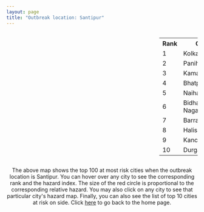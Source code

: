 ```yaml
---
layout: page
title: "Outbreak location: Santipur"
---
```

<div style="width: 100%; overflow: auto;">
<div style="width: 75%; float: left;">
<div id="mapid">
<script src="https://buda-magenta.github.io/hazard_map/load_map.js"></script>

<script>
var marker_outbreak = L.marker([23.259346, 88.437212],{"autoPan": true}).addTo(map); marker_outbreak.bindTooltip("Santipur").openTooltip();

var circle_1 = L.circle([22.541418, 88.357691], {"pane": "markerPane", "color": "red", "fill": true, "fillOpacity": 0.2, "fillRule": "evenodd", "lineCap": "round", "lineJoin": "round", "opacity": 1.0, "radius": 210097, "stroke": true, "weight": 3}).addTo(map);
circle_1.bindTooltip("Kolkata<br>rank: 1<br>hazard index: 0.210097")
circle_1.bindPopup('<a href="https://buda-magenta.github.io/hazard_map/Kolkata">Kolkata</a>')

var circle_2 = L.circle([22.695034, 88.377060], {"pane": "markerPane", "color": "red", "fill": true, "fillOpacity": 0.2, "fillRule": "evenodd", "lineCap": "round", "lineJoin": "round", "opacity": 1.0, "radius": 17959, "stroke": true, "weight": 3}).addTo(map);
circle_2.bindTooltip("Panihati<br>rank: 2<br>hazard index: 0.017959")
circle_2.bindPopup('<a href="https://buda-magenta.github.io/hazard_map/Panihati">Panihati</a>')

var circle_3 = L.circle([22.670728, 88.376342], {"pane": "markerPane", "color": "red", "fill": true, "fillOpacity": 0.2, "fillRule": "evenodd", "lineCap": "round", "lineJoin": "round", "opacity": 1.0, "radius": 15760, "stroke": true, "weight": 3}).addTo(map);
circle_3.bindTooltip("Kamarhati<br>rank: 3<br>hazard index: 0.015761")
circle_3.bindPopup('<a href="https://buda-magenta.github.io/hazard_map/Kamarhati">Kamarhati</a>')

var circle_4 = L.circle([21.735348, 81.944459], {"pane": "markerPane", "color": "red", "fill": true, "fillOpacity": 0.2, "fillRule": "evenodd", "lineCap": "round", "lineJoin": "round", "opacity": 1.0, "radius": 14342, "stroke": true, "weight": 3}).addTo(map);
circle_4.bindTooltip("Bhatpara<br>rank: 4<br>hazard index: 0.014342")
circle_4.bindPopup('<a href="https://buda-magenta.github.io/hazard_map/Bhatpara">Bhatpara</a>')

var circle_5 = L.circle([22.890183, 88.426939], {"pane": "markerPane", "color": "red", "fill": true, "fillOpacity": 0.2, "fillRule": "evenodd", "lineCap": "round", "lineJoin": "round", "opacity": 1.0, "radius": 10384, "stroke": true, "weight": 3}).addTo(map);
circle_5.bindTooltip("Naihati<br>rank: 5<br>hazard index: 0.010384")
circle_5.bindPopup('<a href="https://buda-magenta.github.io/hazard_map/Naihati">Naihati</a>')

var circle_6 = L.circle([22.591260, 88.390964], {"pane": "markerPane", "color": "red", "fill": true, "fillOpacity": 0.2, "fillRule": "evenodd", "lineCap": "round", "lineJoin": "round", "opacity": 1.0, "radius": 10223, "stroke": true, "weight": 3}).addTo(map);
circle_6.bindTooltip("Bidhan Nagar<br>rank: 6<br>hazard index: 0.010223")
circle_6.bindPopup('<a href="https://buda-magenta.github.io/hazard_map/Bidhan_Nagar">Bidhan Nagar</a>')

var circle_7 = L.circle([22.870214, 88.419608], {"pane": "markerPane", "color": "red", "fill": true, "fillOpacity": 0.2, "fillRule": "evenodd", "lineCap": "round", "lineJoin": "round", "opacity": 1.0, "radius": 6335, "stroke": true, "weight": 3}).addTo(map);
circle_7.bindTooltip("Barrackpur<br>rank: 7<br>hazard index: 0.006335")
circle_7.bindPopup('<a href="https://buda-magenta.github.io/hazard_map/Barrackpur">Barrackpur</a>')

var circle_8 = L.circle([22.920982, 88.437022], {"pane": "markerPane", "color": "red", "fill": true, "fillOpacity": 0.2, "fillRule": "evenodd", "lineCap": "round", "lineJoin": "round", "opacity": 1.0, "radius": 5963, "stroke": true, "weight": 3}).addTo(map);
circle_8.bindTooltip("Halisahar<br>rank: 8<br>hazard index: 0.005963")
circle_8.bindPopup('<a href="https://buda-magenta.github.io/hazard_map/Halisahar">Halisahar</a>')

var circle_9 = L.circle([22.949011, 88.435910], {"pane": "markerPane", "color": "red", "fill": true, "fillOpacity": 0.2, "fillRule": "evenodd", "lineCap": "round", "lineJoin": "round", "opacity": 1.0, "radius": 5740, "stroke": true, "weight": 3}).addTo(map);
circle_9.bindTooltip("Kanchrapara<br>rank: 9<br>hazard index: 0.005741")
circle_9.bindPopup('<a href="https://buda-magenta.github.io/hazard_map/Kanchrapara">Kanchrapara</a>')

var circle_10 = L.circle([23.535048, 87.338043], {"pane": "markerPane", "color": "red", "fill": true, "fillOpacity": 0.2, "fillRule": "evenodd", "lineCap": "round", "lineJoin": "round", "opacity": 1.0, "radius": 5723, "stroke": true, "weight": 3}).addTo(map);
circle_10.bindTooltip("Durgapur<br>rank: 10<br>hazard index: 0.005724")
circle_10.bindPopup('<a href="https://buda-magenta.github.io/hazard_map/Durgapur">Durgapur</a>')

var circle_11 = L.circle([23.687130, 86.974659], {"pane": "markerPane", "color": "red", "fill": true, "fillOpacity": 0.2, "fillRule": "evenodd", "lineCap": "round", "lineJoin": "round", "opacity": 1.0, "radius": 5699, "stroke": true, "weight": 3}).addTo(map);
circle_11.bindTooltip("Asansol<br>rank: 11<br>hazard index: 0.005699")
circle_11.bindPopup('<a href="https://buda-magenta.github.io/hazard_map/Asansol">Asansol</a>')

var circle_12 = L.circle([22.741920, 88.379201], {"pane": "markerPane", "color": "red", "fill": true, "fillOpacity": 0.2, "fillRule": "evenodd", "lineCap": "round", "lineJoin": "round", "opacity": 1.0, "radius": 5553, "stroke": true, "weight": 3}).addTo(map);
circle_12.bindTooltip("Titagarh<br>rank: 12<br>hazard index: 0.005554")
circle_12.bindPopup('<a href="https://buda-magenta.github.io/hazard_map/Titagarh">Titagarh</a>')

var circle_13 = L.circle([22.715699, 88.381582], {"pane": "markerPane", "color": "red", "fill": true, "fillOpacity": 0.2, "fillRule": "evenodd", "lineCap": "round", "lineJoin": "round", "opacity": 1.0, "radius": 5210, "stroke": true, "weight": 3}).addTo(map);
circle_13.bindTooltip("Khardaha<br>rank: 13<br>hazard index: 0.005211")
circle_13.bindPopup('<a href="https://buda-magenta.github.io/hazard_map/Khardaha">Khardaha</a>')

var circle_14 = L.circle([22.508621, 88.253218], {"pane": "markerPane", "color": "red", "fill": true, "fillOpacity": 0.2, "fillRule": "evenodd", "lineCap": "round", "lineJoin": "round", "opacity": 1.0, "radius": 4537, "stroke": true, "weight": 3}).addTo(map);
circle_14.bindTooltip("Maheshtala<br>rank: 14<br>hazard index: 0.004537")
circle_14.bindPopup('<a href="https://buda-magenta.github.io/hazard_map/Maheshtala">Maheshtala</a>')

var circle_15 = L.circle([23.250000, 87.750000], {"pane": "markerPane", "color": "red", "fill": true, "fillOpacity": 0.2, "fillRule": "evenodd", "lineCap": "round", "lineJoin": "round", "opacity": 1.0, "radius": 4236, "stroke": true, "weight": 3}).addTo(map);
circle_15.bindTooltip("Barddhaman<br>rank: 15<br>hazard index: 0.004237")
circle_15.bindPopup('<a href="https://buda-magenta.github.io/hazard_map/Barddhaman">Barddhaman</a>')

var circle_16 = L.circle([23.730215, 86.839671], {"pane": "markerPane", "color": "red", "fill": true, "fillOpacity": 0.2, "fillRule": "evenodd", "lineCap": "round", "lineJoin": "round", "opacity": 1.0, "radius": 3169, "stroke": true, "weight": 3}).addTo(map);
circle_16.bindTooltip("Kulti<br>rank: 16<br>hazard index: 0.003170")
circle_16.bindPopup('<a href="https://buda-magenta.github.io/hazard_map/Kulti">Kulti</a>')

var circle_17 = L.circle([22.472223, 88.093845], {"pane": "markerPane", "color": "red", "fill": true, "fillOpacity": 0.2, "fillRule": "evenodd", "lineCap": "round", "lineJoin": "round", "opacity": 1.0, "radius": 3075, "stroke": true, "weight": 3}).addTo(map);
circle_17.bindTooltip("Uluberia<br>rank: 17<br>hazard index: 0.003076")
circle_17.bindPopup('<a href="https://buda-magenta.github.io/hazard_map/Uluberia">Uluberia</a>')

var circle_18 = L.circle([26.716413, 88.430992], {"pane": "markerPane", "color": "red", "fill": true, "fillOpacity": 0.2, "fillRule": "evenodd", "lineCap": "round", "lineJoin": "round", "opacity": 1.0, "radius": 3046, "stroke": true, "weight": 3}).addTo(map);
circle_18.bindTooltip("Siliguri<br>rank: 18<br>hazard index: 0.003047")
circle_18.bindPopup('<a href="https://buda-magenta.github.io/hazard_map/Siliguri">Siliguri</a>')

var circle_19 = L.circle([28.651718, 77.221939], {"pane": "markerPane", "color": "red", "fill": true, "fillOpacity": 0.2, "fillRule": "evenodd", "lineCap": "round", "lineJoin": "round", "opacity": 1.0, "radius": 3031, "stroke": true, "weight": 3}).addTo(map);
circle_19.bindTooltip("Delhi<br>rank: 19<br>hazard index: 0.003032")
circle_19.bindPopup('<a href="https://buda-magenta.github.io/hazard_map/Delhi">Delhi</a>')

var circle_20 = L.circle([22.646958, 88.343612], {"pane": "markerPane", "color": "red", "fill": true, "fillOpacity": 0.2, "fillRule": "evenodd", "lineCap": "round", "lineJoin": "round", "opacity": 1.0, "radius": 2947, "stroke": true, "weight": 3}).addTo(map);
circle_20.bindTooltip("Bally<br>rank: 20<br>hazard index: 0.002948")
circle_20.bindPopup('<a href="https://buda-magenta.github.io/hazard_map/Bally">Bally</a>')

var circle_21 = L.circle([22.717624, 88.488953], {"pane": "markerPane", "color": "red", "fill": true, "fillOpacity": 0.2, "fillRule": "evenodd", "lineCap": "round", "lineJoin": "round", "opacity": 1.0, "radius": 2861, "stroke": true, "weight": 3}).addTo(map);
circle_21.bindTooltip("Barasat<br>rank: 21<br>hazard index: 0.002862")
circle_21.bindPopup('<a href="https://buda-magenta.github.io/hazard_map/Barasat">Barasat</a>')

var circle_22 = L.circle([22.707369, 88.374437], {"pane": "markerPane", "color": "red", "fill": true, "fillOpacity": 0.2, "fillRule": "evenodd", "lineCap": "round", "lineJoin": "round", "opacity": 1.0, "radius": 2508, "stroke": true, "weight": 3}).addTo(map);
circle_22.bindTooltip("Baranagar<br>rank: 22<br>hazard index: 0.002508")
circle_22.bindPopup('<a href="https://buda-magenta.github.io/hazard_map/Baranagar">Baranagar</a>')

var circle_23 = L.circle([19.075990, 72.877393], {"pane": "markerPane", "color": "red", "fill": true, "fillOpacity": 0.2, "fillRule": "evenodd", "lineCap": "round", "lineJoin": "round", "opacity": 1.0, "radius": 2298, "stroke": true, "weight": 3}).addTo(map);
circle_23.bindTooltip("Mumbai<br>rank: 23<br>hazard index: 0.002298")
circle_23.bindPopup('<a href="https://buda-magenta.github.io/hazard_map/Mumbai">Mumbai</a>')

var circle_24 = L.circle([24.965712, 88.127778], {"pane": "markerPane", "color": "red", "fill": true, "fillOpacity": 0.2, "fillRule": "evenodd", "lineCap": "round", "lineJoin": "round", "opacity": 1.0, "radius": 2181, "stroke": true, "weight": 3}).addTo(map);
circle_24.bindTooltip("English Bazar<br>rank: 24<br>hazard index: 0.002182")
circle_24.bindPopup('<a href="https://buda-magenta.github.io/hazard_map/English_Bazar">English Bazar</a>')

var circle_25 = L.circle([22.028124, 88.063265], {"pane": "markerPane", "color": "red", "fill": true, "fillOpacity": 0.2, "fillRule": "evenodd", "lineCap": "round", "lineJoin": "round", "opacity": 1.0, "radius": 2026, "stroke": true, "weight": 3}).addTo(map);
circle_25.bindTooltip("Haldia<br>rank: 25<br>hazard index: 0.002027")
circle_25.bindPopup('<a href="https://buda-magenta.github.io/hazard_map/Haldia">Haldia</a>')

var circle_26 = L.circle([22.694792, 88.453018], {"pane": "markerPane", "color": "red", "fill": true, "fillOpacity": 0.2, "fillRule": "evenodd", "lineCap": "round", "lineJoin": "round", "opacity": 1.0, "radius": 2008, "stroke": true, "weight": 3}).addTo(map);
circle_26.bindTooltip("Madhyamgram<br>rank: 26<br>hazard index: 0.002009")
circle_26.bindPopup('<a href="https://buda-magenta.github.io/hazard_map/Madhyamgram">Madhyamgram</a>')

var circle_27 = L.circle([24.379576, 88.585573], {"pane": "markerPane", "color": "red", "fill": true, "fillOpacity": 0.2, "fillRule": "evenodd", "lineCap": "round", "lineJoin": "round", "opacity": 1.0, "radius": 1972, "stroke": true, "weight": 3}).addTo(map);
circle_27.bindTooltip("Baharampur<br>rank: 27<br>hazard index: 0.001972")
circle_27.bindPopup('<a href="https://buda-magenta.github.io/hazard_map/Baharampur">Baharampur</a>')

var circle_28 = L.circle([22.754995, 88.341667], {"pane": "markerPane", "color": "red", "fill": true, "fillOpacity": 0.2, "fillRule": "evenodd", "lineCap": "round", "lineJoin": "round", "opacity": 1.0, "radius": 1850, "stroke": true, "weight": 3}).addTo(map);
circle_28.bindTooltip("Serampore<br>rank: 28<br>hazard index: 0.001851")
circle_28.bindPopup('<a href="https://buda-magenta.github.io/hazard_map/Serampore">Serampore</a>')

var circle_29 = L.circle([22.901200, 88.389900], {"pane": "markerPane", "color": "red", "fill": true, "fillOpacity": 0.2, "fillRule": "evenodd", "lineCap": "round", "lineJoin": "round", "opacity": 1.0, "radius": 1789, "stroke": true, "weight": 3}).addTo(map);
circle_29.bindTooltip("Hugli-Chinsurah<br>rank: 29<br>hazard index: 0.001789")
circle_29.bindPopup('<a href="https://buda-magenta.github.io/hazard_map/Hugli-Chinsurah">Hugli-Chinsurah</a>')

var circle_30 = L.circle([22.667046, 88.341146], {"pane": "markerPane", "color": "red", "fill": true, "fillOpacity": 0.2, "fillRule": "evenodd", "lineCap": "round", "lineJoin": "round", "opacity": 1.0, "radius": 1639, "stroke": true, "weight": 3}).addTo(map);
circle_30.bindTooltip("Uttarpara<br>rank: 30<br>hazard index: 0.001639")
circle_30.bindPopup('<a href="https://buda-magenta.github.io/hazard_map/Uttarpara">Uttarpara</a>')

var circle_31 = L.circle([22.840800, 88.653500], {"pane": "markerPane", "color": "red", "fill": true, "fillOpacity": 0.2, "fillRule": "evenodd", "lineCap": "round", "lineJoin": "round", "opacity": 1.0, "radius": 1592, "stroke": true, "weight": 3}).addTo(map);
circle_31.bindTooltip("Habra<br>rank: 31<br>hazard index: 0.001592")
circle_31.bindPopup('<a href="https://buda-magenta.github.io/hazard_map/Habra">Habra</a>')

var circle_32 = L.circle([23.405848, 88.495894], {"pane": "markerPane", "color": "red", "fill": true, "fillOpacity": 0.2, "fillRule": "evenodd", "lineCap": "round", "lineJoin": "round", "opacity": 1.0, "radius": 1536, "stroke": true, "weight": 3}).addTo(map);
circle_32.bindTooltip("Krishnanagar<br>rank: 32<br>hazard index: 0.001537")
circle_32.bindPopup('<a href="https://buda-magenta.github.io/hazard_map/Krishnanagar">Krishnanagar</a>')

var circle_33 = L.circle([25.133173, 86.525040], {"pane": "markerPane", "color": "red", "fill": true, "fillOpacity": 0.2, "fillRule": "evenodd", "lineCap": "round", "lineJoin": "round", "opacity": 1.0, "radius": 1497, "stroke": true, "weight": 3}).addTo(map);
circle_33.bindTooltip("Kharagpur<br>rank: 33<br>hazard index: 0.001498")
circle_33.bindPopup('<a href="https://buda-magenta.github.io/hazard_map/Kharagpur">Kharagpur</a>')

var circle_34 = L.circle([12.979120, 77.591300], {"pane": "markerPane", "color": "red", "fill": true, "fillOpacity": 0.2, "fillRule": "evenodd", "lineCap": "round", "lineJoin": "round", "opacity": 1.0, "radius": 1490, "stroke": true, "weight": 3}).addTo(map);
circle_34.bindTooltip("Bangalore<br>rank: 34<br>hazard index: 0.001490")
circle_34.bindPopup('<a href="https://buda-magenta.github.io/hazard_map/Bangalore">Bangalore</a>')

var circle_35 = L.circle([26.180598, 91.753943], {"pane": "markerPane", "color": "red", "fill": true, "fillOpacity": 0.2, "fillRule": "evenodd", "lineCap": "round", "lineJoin": "round", "opacity": 1.0, "radius": 1475, "stroke": true, "weight": 3}).addTo(map);
circle_35.bindTooltip("Guwahati<br>rank: 35<br>hazard index: 0.001475")
circle_35.bindPopup('<a href="https://buda-magenta.github.io/hazard_map/Guwahati">Guwahati</a>')

var circle_36 = L.circle([22.661196, 88.866022], {"pane": "markerPane", "color": "red", "fill": true, "fillOpacity": 0.2, "fillRule": "evenodd", "lineCap": "round", "lineJoin": "round", "opacity": 1.0, "radius": 1420, "stroke": true, "weight": 3}).addTo(map);
circle_36.bindTooltip("Basirhat<br>rank: 36<br>hazard index: 0.001421")
circle_36.bindPopup('<a href="https://buda-magenta.github.io/hazard_map/Basirhat">Basirhat</a>')

var circle_37 = L.circle([23.332200, 86.361600], {"pane": "markerPane", "color": "red", "fill": true, "fillOpacity": 0.2, "fillRule": "evenodd", "lineCap": "round", "lineJoin": "round", "opacity": 1.0, "radius": 1391, "stroke": true, "weight": 3}).addTo(map);
circle_37.bindTooltip("Purulia<br>rank: 37<br>hazard index: 0.001392")
circle_37.bindPopup('<a href="https://buda-magenta.github.io/hazard_map/Purulia">Purulia</a>')

var circle_38 = L.circle([20.266777, 85.843559], {"pane": "markerPane", "color": "red", "fill": true, "fillOpacity": 0.2, "fillRule": "evenodd", "lineCap": "round", "lineJoin": "round", "opacity": 1.0, "radius": 1349, "stroke": true, "weight": 3}).addTo(map);
circle_38.bindTooltip("Bhubaneswar<br>rank: 38<br>hazard index: 0.001349")
circle_38.bindPopup('<a href="https://buda-magenta.github.io/hazard_map/Bhubaneswar">Bhubaneswar</a>')

var circle_39 = L.circle([22.726141, 88.343487], {"pane": "markerPane", "color": "red", "fill": true, "fillOpacity": 0.2, "fillRule": "evenodd", "lineCap": "round", "lineJoin": "round", "opacity": 1.0, "radius": 1265, "stroke": true, "weight": 3}).addTo(map);
circle_39.bindTooltip("Rishra<br>rank: 39<br>hazard index: 0.001265")
circle_39.bindPopup('<a href="https://buda-magenta.github.io/hazard_map/Rishra">Rishra</a>')

var circle_40 = L.circle([23.388901, 88.372439], {"pane": "markerPane", "color": "red", "fill": true, "fillOpacity": 0.2, "fillRule": "evenodd", "lineCap": "round", "lineJoin": "round", "opacity": 1.0, "radius": 1262, "stroke": true, "weight": 3}).addTo(map);
circle_40.bindTooltip("Nabadwip<br>rank: 40<br>hazard index: 0.001263")
circle_40.bindPopup('<a href="https://buda-magenta.github.io/hazard_map/Nabadwip">Nabadwip</a>')

var circle_41 = L.circle([25.609324, 85.123525], {"pane": "markerPane", "color": "red", "fill": true, "fillOpacity": 0.2, "fillRule": "evenodd", "lineCap": "round", "lineJoin": "round", "opacity": 1.0, "radius": 1260, "stroke": true, "weight": 3}).addTo(map);
circle_41.bindTooltip("Patna<br>rank: 41<br>hazard index: 0.001260")
circle_41.bindPopup('<a href="https://buda-magenta.github.io/hazard_map/Patna">Patna</a>')

var circle_42 = L.circle([22.794910, 88.331772], {"pane": "markerPane", "color": "red", "fill": true, "fillOpacity": 0.2, "fillRule": "evenodd", "lineCap": "round", "lineJoin": "round", "opacity": 1.0, "radius": 1230, "stroke": true, "weight": 3}).addTo(map);
circle_42.bindTooltip("Baidyabati<br>rank: 42<br>hazard index: 0.001231")
circle_42.bindPopup('<a href="https://buda-magenta.github.io/hazard_map/Baidyabati">Baidyabati</a>')

var circle_43 = L.circle([23.056882, 88.781851], {"pane": "markerPane", "color": "red", "fill": true, "fillOpacity": 0.2, "fillRule": "evenodd", "lineCap": "round", "lineJoin": "round", "opacity": 1.0, "radius": 1165, "stroke": true, "weight": 3}).addTo(map);
circle_43.bindTooltip("Bongaon<br>rank: 43<br>hazard index: 0.001166")
circle_43.bindPopup('<a href="https://buda-magenta.github.io/hazard_map/Bongaon">Bongaon</a>')

var circle_44 = L.circle([13.083694, 80.270186], {"pane": "markerPane", "color": "red", "fill": true, "fillOpacity": 0.2, "fillRule": "evenodd", "lineCap": "round", "lineJoin": "round", "opacity": 1.0, "radius": 1081, "stroke": true, "weight": 3}).addTo(map);
circle_44.bindTooltip("Chennai<br>rank: 44<br>hazard index: 0.001082")
circle_44.bindPopup('<a href="https://buda-magenta.github.io/hazard_map/Chennai">Chennai</a>')

var circle_45 = L.circle([22.965365, 88.403973], {"pane": "markerPane", "color": "red", "fill": true, "fillOpacity": 0.2, "fillRule": "evenodd", "lineCap": "round", "lineJoin": "round", "opacity": 1.0, "radius": 1064, "stroke": true, "weight": 3}).addTo(map);
circle_45.bindTooltip("Bansberia<br>rank: 45<br>hazard index: 0.001064")
circle_45.bindPopup('<a href="https://buda-magenta.github.io/hazard_map/Bansberia">Bansberia</a>')

var circle_46 = L.circle([17.388786, 78.461065], {"pane": "markerPane", "color": "red", "fill": true, "fillOpacity": 0.2, "fillRule": "evenodd", "lineCap": "round", "lineJoin": "round", "opacity": 1.0, "radius": 1042, "stroke": true, "weight": 3}).addTo(map);
circle_46.bindTooltip("Hyderabad<br>rank: 46<br>hazard index: 0.001042")
circle_46.bindPopup('<a href="https://buda-magenta.github.io/hazard_map/Hyderabad">Hyderabad</a>')

var circle_47 = L.circle([22.974972, 88.434592], {"pane": "markerPane", "color": "red", "fill": true, "fillOpacity": 0.2, "fillRule": "evenodd", "lineCap": "round", "lineJoin": "round", "opacity": 1.0, "radius": 1031, "stroke": true, "weight": 3}).addTo(map);
circle_47.bindTooltip("Kalyani<br>rank: 47<br>hazard index: 0.001031")
circle_47.bindPopup('<a href="https://buda-magenta.github.io/hazard_map/Kalyani">Kalyani</a>')

var circle_48 = L.circle([23.131954, 87.207397], {"pane": "markerPane", "color": "red", "fill": true, "fillOpacity": 0.2, "fillRule": "evenodd", "lineCap": "round", "lineJoin": "round", "opacity": 1.0, "radius": 1010, "stroke": true, "weight": 3}).addTo(map);
circle_48.bindTooltip("Bankura<br>rank: 48<br>hazard index: 0.001011")
circle_48.bindPopup('<a href="https://buda-magenta.github.io/hazard_map/Bankura">Bankura</a>')

var circle_49 = L.circle([22.801519, 86.202958], {"pane": "markerPane", "color": "red", "fill": true, "fillOpacity": 0.2, "fillRule": "evenodd", "lineCap": "round", "lineJoin": "round", "opacity": 1.0, "radius": 832, "stroke": true, "weight": 3}).addTo(map);
circle_49.bindTooltip("Jamshedpur<br>rank: 49<br>hazard index: 0.000833")
circle_49.bindPopup('<a href="https://buda-magenta.github.io/hazard_map/Jamshedpur">Jamshedpur</a>')

var circle_50 = L.circle([26.838100, 80.934600], {"pane": "markerPane", "color": "red", "fill": true, "fillOpacity": 0.2, "fillRule": "evenodd", "lineCap": "round", "lineJoin": "round", "opacity": 1.0, "radius": 793, "stroke": true, "weight": 3}).addTo(map);
circle_50.bindTooltip("Lucknow<br>rank: 50<br>hazard index: 0.000793")
circle_50.bindPopup('<a href="https://buda-magenta.github.io/hazard_map/Lucknow">Lucknow</a>')

var circle_51 = L.circle([25.572433, 83.609605], {"pane": "markerPane", "color": "red", "fill": true, "fillOpacity": 0.2, "fillRule": "evenodd", "lineCap": "round", "lineJoin": "round", "opacity": 1.0, "radius": 613, "stroke": true, "weight": 3}).addTo(map);
circle_51.bindTooltip("Medinipur<br>rank: 51<br>hazard index: 0.000613")
circle_51.bindPopup('<a href="https://buda-magenta.github.io/hazard_map/Medinipur">Medinipur</a>')

var circle_52 = L.circle([23.795281, 86.430964], {"pane": "markerPane", "color": "red", "fill": true, "fillOpacity": 0.2, "fillRule": "evenodd", "lineCap": "round", "lineJoin": "round", "opacity": 1.0, "radius": 607, "stroke": true, "weight": 3}).addTo(map);
circle_52.bindTooltip("Dhanbad<br>rank: 52<br>hazard index: 0.000608")
circle_52.bindPopup('<a href="https://buda-magenta.github.io/hazard_map/Dhanbad">Dhanbad</a>')

var circle_53 = L.circle([23.831238, 91.282382], {"pane": "markerPane", "color": "red", "fill": true, "fillOpacity": 0.2, "fillRule": "evenodd", "lineCap": "round", "lineJoin": "round", "opacity": 1.0, "radius": 604, "stroke": true, "weight": 3}).addTo(map);
circle_53.bindTooltip("Agartala<br>rank: 53<br>hazard index: 0.000605")
circle_53.bindPopup('<a href="https://buda-magenta.github.io/hazard_map/Agartala">Agartala</a>')

var circle_54 = L.circle([23.370035, 85.325013], {"pane": "markerPane", "color": "red", "fill": true, "fillOpacity": 0.2, "fillRule": "evenodd", "lineCap": "round", "lineJoin": "round", "opacity": 1.0, "radius": 569, "stroke": true, "weight": 3}).addTo(map);
circle_54.bindTooltip("Ranchi<br>rank: 54<br>hazard index: 0.000569")
circle_54.bindPopup('<a href="https://buda-magenta.github.io/hazard_map/Ranchi">Ranchi</a>')

var circle_55 = L.circle([25.286698, 87.132254], {"pane": "markerPane", "color": "red", "fill": true, "fillOpacity": 0.2, "fillRule": "evenodd", "lineCap": "round", "lineJoin": "round", "opacity": 1.0, "radius": 557, "stroke": true, "weight": 3}).addTo(map);
circle_55.bindTooltip("Bhagalpur<br>rank: 55<br>hazard index: 0.000558")
circle_55.bindPopup('<a href="https://buda-magenta.github.io/hazard_map/Bhagalpur">Bhagalpur</a>')

var circle_56 = L.circle([17.723128, 83.301284], {"pane": "markerPane", "color": "red", "fill": true, "fillOpacity": 0.2, "fillRule": "evenodd", "lineCap": "round", "lineJoin": "round", "opacity": 1.0, "radius": 551, "stroke": true, "weight": 3}).addTo(map);
circle_56.bindTooltip("Visakhapatnam<br>rank: 56<br>hazard index: 0.000552")
circle_56.bindPopup('<a href="https://buda-magenta.github.io/hazard_map/Visakhapatnam">Visakhapatnam</a>')

var circle_57 = L.circle([20.468600, 85.879200], {"pane": "markerPane", "color": "red", "fill": true, "fillOpacity": 0.2, "fillRule": "evenodd", "lineCap": "round", "lineJoin": "round", "opacity": 1.0, "radius": 536, "stroke": true, "weight": 3}).addTo(map);
circle_57.bindTooltip("Cuttack<br>rank: 57<br>hazard index: 0.000536")
circle_57.bindPopup('<a href="https://buda-magenta.github.io/hazard_map/Cuttack">Cuttack</a>')

var circle_58 = L.circle([21.237947, 81.633683], {"pane": "markerPane", "color": "red", "fill": true, "fillOpacity": 0.2, "fillRule": "evenodd", "lineCap": "round", "lineJoin": "round", "opacity": 1.0, "radius": 505, "stroke": true, "weight": 3}).addTo(map);
circle_58.bindTooltip("Raipur<br>rank: 58<br>hazard index: 0.000505")
circle_58.bindPopup('<a href="https://buda-magenta.github.io/hazard_map/Raipur">Raipur</a>')

var circle_59 = L.circle([26.698885, 88.320030], {"pane": "markerPane", "color": "red", "fill": true, "fillOpacity": 0.2, "fillRule": "evenodd", "lineCap": "round", "lineJoin": "round", "opacity": 1.0, "radius": 485, "stroke": true, "weight": 3}).addTo(map);
circle_59.bindTooltip("Bagdogra<br>rank: 59<br>hazard index: 0.000485")
circle_59.bindPopup('<a href="https://buda-magenta.github.io/hazard_map/Bagdogra">Bagdogra</a>')

var circle_60 = L.circle([21.149813, 79.082056], {"pane": "markerPane", "color": "red", "fill": true, "fillOpacity": 0.2, "fillRule": "evenodd", "lineCap": "round", "lineJoin": "round", "opacity": 1.0, "radius": 483, "stroke": true, "weight": 3}).addTo(map);
circle_60.bindTooltip("Nagpur<br>rank: 60<br>hazard index: 0.000483")
circle_60.bindPopup('<a href="https://buda-magenta.github.io/hazard_map/Nagpur">Nagpur</a>')

var circle_61 = L.circle([23.021624, 72.579707], {"pane": "markerPane", "color": "red", "fill": true, "fillOpacity": 0.2, "fillRule": "evenodd", "lineCap": "round", "lineJoin": "round", "opacity": 1.0, "radius": 472, "stroke": true, "weight": 3}).addTo(map);
circle_61.bindTooltip("Ahmedabad<br>rank: 61<br>hazard index: 0.000473")
circle_61.bindPopup('<a href="https://buda-magenta.github.io/hazard_map/Ahmedabad">Ahmedabad</a>')

var circle_62 = L.circle([25.680654, 88.124646], {"pane": "markerPane", "color": "red", "fill": true, "fillOpacity": 0.2, "fillRule": "evenodd", "lineCap": "round", "lineJoin": "round", "opacity": 1.0, "radius": 471, "stroke": true, "weight": 3}).addTo(map);
circle_62.bindTooltip("Raiganj<br>rank: 62<br>hazard index: 0.000472")
circle_62.bindPopup('<a href="https://buda-magenta.github.io/hazard_map/Raiganj">Raiganj</a>')

var circle_63 = L.circle([26.505476, 93.977739], {"pane": "markerPane", "color": "red", "fill": true, "fillOpacity": 0.2, "fillRule": "evenodd", "lineCap": "round", "lineJoin": "round", "opacity": 1.0, "radius": 452, "stroke": true, "weight": 3}).addTo(map);
circle_63.bindTooltip("Chandan Nagar<br>rank: 63<br>hazard index: 0.000452")
circle_63.bindPopup('<a href="https://buda-magenta.github.io/hazard_map/Chandan_Nagar">Chandan Nagar</a>')

var circle_64 = L.circle([18.521428, 73.854454], {"pane": "markerPane", "color": "red", "fill": true, "fillOpacity": 0.2, "fillRule": "evenodd", "lineCap": "round", "lineJoin": "round", "opacity": 1.0, "radius": 424, "stroke": true, "weight": 3}).addTo(map);
circle_64.bindTooltip("Pune<br>rank: 64<br>hazard index: 0.000424")
circle_64.bindPopup('<a href="https://buda-magenta.github.io/hazard_map/Pune">Pune</a>')

var circle_65 = L.circle([25.335649, 83.007629], {"pane": "markerPane", "color": "red", "fill": true, "fillOpacity": 0.2, "fillRule": "evenodd", "lineCap": "round", "lineJoin": "round", "opacity": 1.0, "radius": 401, "stroke": true, "weight": 3}).addTo(map);
circle_65.bindTooltip("Varanasi<br>rank: 65<br>hazard index: 0.000402")
circle_65.bindPopup('<a href="https://buda-magenta.github.io/hazard_map/Varanasi">Varanasi</a>')

var circle_66 = L.circle([26.915458, 75.818982], {"pane": "markerPane", "color": "red", "fill": true, "fillOpacity": 0.2, "fillRule": "evenodd", "lineCap": "round", "lineJoin": "round", "opacity": 1.0, "radius": 389, "stroke": true, "weight": 3}).addTo(map);
circle_66.bindTooltip("Jaipur<br>rank: 66<br>hazard index: 0.000389")
circle_66.bindPopup('<a href="https://buda-magenta.github.io/hazard_map/Jaipur">Jaipur</a>')

var circle_67 = L.circle([26.460914, 80.321759], {"pane": "markerPane", "color": "red", "fill": true, "fillOpacity": 0.2, "fillRule": "evenodd", "lineCap": "round", "lineJoin": "round", "opacity": 1.0, "radius": 386, "stroke": true, "weight": 3}).addTo(map);
circle_67.bindTooltip("Kanpur<br>rank: 67<br>hazard index: 0.000386")
circle_67.bindPopup('<a href="https://buda-magenta.github.io/hazard_map/Kanpur">Kanpur</a>')

var circle_68 = L.circle([11.664535, 92.739045], {"pane": "markerPane", "color": "red", "fill": true, "fillOpacity": 0.2, "fillRule": "evenodd", "lineCap": "round", "lineJoin": "round", "opacity": 1.0, "radius": 355, "stroke": true, "weight": 3}).addTo(map);
circle_68.bindTooltip("Port Blair<br>rank: 68<br>hazard index: 0.000355")
circle_68.bindPopup('<a href="https://buda-magenta.github.io/hazard_map/Port_Blair">Port Blair</a>')

var circle_69 = L.circle([26.626484, 88.734077], {"pane": "markerPane", "color": "red", "fill": true, "fillOpacity": 0.2, "fillRule": "evenodd", "lineCap": "round", "lineJoin": "round", "opacity": 1.0, "radius": 316, "stroke": true, "weight": 3}).addTo(map);
circle_69.bindTooltip("Jalpaiguri<br>rank: 69<br>hazard index: 0.000316")
circle_69.bindPopup('<a href="https://buda-magenta.github.io/hazard_map/Jalpaiguri">Jalpaiguri</a>')

var circle_70 = L.circle([21.200996, 81.335426], {"pane": "markerPane", "color": "red", "fill": true, "fillOpacity": 0.2, "fillRule": "evenodd", "lineCap": "round", "lineJoin": "round", "opacity": 1.0, "radius": 313, "stroke": true, "weight": 3}).addTo(map);
circle_70.bindTooltip("Bhilai Nagar<br>rank: 70<br>hazard index: 0.000313")
circle_70.bindPopup('<a href="https://buda-magenta.github.io/hazard_map/Bhilai_Nagar">Bhilai Nagar</a>')

var circle_71 = L.circle([16.508759, 80.618510], {"pane": "markerPane", "color": "red", "fill": true, "fillOpacity": 0.2, "fillRule": "evenodd", "lineCap": "round", "lineJoin": "round", "opacity": 1.0, "radius": 266, "stroke": true, "weight": 3}).addTo(map);
circle_71.bindTooltip("Vijayawada<br>rank: 71<br>hazard index: 0.000267")
circle_71.bindPopup('<a href="https://buda-magenta.github.io/hazard_map/Vijayawada">Vijayawada</a>')

var circle_72 = L.circle([26.298638, 87.953148], {"pane": "markerPane", "color": "red", "fill": true, "fillOpacity": 0.2, "fillRule": "evenodd", "lineCap": "round", "lineJoin": "round", "opacity": 1.0, "radius": 266, "stroke": true, "weight": 3}).addTo(map);
circle_72.bindTooltip("Kishanganj<br>rank: 72<br>hazard index: 0.000266")
circle_72.bindPopup('<a href="https://buda-magenta.github.io/hazard_map/Kishanganj">Kishanganj</a>')

var circle_73 = L.circle([24.796436, 85.007956], {"pane": "markerPane", "color": "red", "fill": true, "fillOpacity": 0.2, "fillRule": "evenodd", "lineCap": "round", "lineJoin": "round", "opacity": 1.0, "radius": 214, "stroke": true, "weight": 3}).addTo(map);
circle_73.bindTooltip("Gaya<br>rank: 73<br>hazard index: 0.000214")
circle_73.bindPopup('<a href="https://buda-magenta.github.io/hazard_map/Gaya">Gaya</a>')

var circle_74 = L.circle([19.807608, 85.825254], {"pane": "markerPane", "color": "red", "fill": true, "fillOpacity": 0.2, "fillRule": "evenodd", "lineCap": "round", "lineJoin": "round", "opacity": 1.0, "radius": 200, "stroke": true, "weight": 3}).addTo(map);
circle_74.bindTooltip("Puri<br>rank: 74<br>hazard index: 0.000200")
circle_74.bindPopup('<a href="https://buda-magenta.github.io/hazard_map/Puri">Puri</a>')

var circle_75 = L.circle([26.083143, 86.032571], {"pane": "markerPane", "color": "red", "fill": true, "fillOpacity": 0.2, "fillRule": "evenodd", "lineCap": "round", "lineJoin": "round", "opacity": 1.0, "radius": 198, "stroke": true, "weight": 3}).addTo(map);
circle_75.bindTooltip("Darbhanga<br>rank: 75<br>hazard index: 0.000198")
circle_75.bindPopup('<a href="https://buda-magenta.github.io/hazard_map/Darbhanga">Darbhanga</a>')

var circle_76 = L.circle([21.170200, 72.831100], {"pane": "markerPane", "color": "red", "fill": true, "fillOpacity": 0.2, "fillRule": "evenodd", "lineCap": "round", "lineJoin": "round", "opacity": 1.0, "radius": 196, "stroke": true, "weight": 3}).addTo(map);
circle_76.bindTooltip("Surat<br>rank: 76<br>hazard index: 0.000196")
circle_76.bindPopup('<a href="https://buda-magenta.github.io/hazard_map/Surat">Surat</a>')

var circle_77 = L.circle([21.500000, 86.750000], {"pane": "markerPane", "color": "red", "fill": true, "fillOpacity": 0.2, "fillRule": "evenodd", "lineCap": "round", "lineJoin": "round", "opacity": 1.0, "radius": 188, "stroke": true, "weight": 3}).addTo(map);
circle_77.bindTooltip("Baleshwar<br>rank: 77<br>hazard index: 0.000189")
circle_77.bindPopup('<a href="https://buda-magenta.github.io/hazard_map/Baleshwar">Baleshwar</a>')

var circle_78 = L.circle([25.560900, 87.647654], {"pane": "markerPane", "color": "red", "fill": true, "fillOpacity": 0.2, "fillRule": "evenodd", "lineCap": "round", "lineJoin": "round", "opacity": 1.0, "radius": 183, "stroke": true, "weight": 3}).addTo(map);
circle_78.bindTooltip("Katihar<br>rank: 78<br>hazard index: 0.000183")
circle_78.bindPopup('<a href="https://buda-magenta.github.io/hazard_map/Katihar">Katihar</a>')

var circle_79 = L.circle([24.800609, 93.937000], {"pane": "markerPane", "color": "red", "fill": true, "fillOpacity": 0.2, "fillRule": "evenodd", "lineCap": "round", "lineJoin": "round", "opacity": 1.0, "radius": 181, "stroke": true, "weight": 3}).addTo(map);
circle_79.bindTooltip("Imphal<br>rank: 79<br>hazard index: 0.000181")
circle_79.bindPopup('<a href="https://buda-magenta.github.io/hazard_map/Imphal">Imphal</a>')

var circle_80 = L.circle([21.934900, 86.732400], {"pane": "markerPane", "color": "red", "fill": true, "fillOpacity": 0.2, "fillRule": "evenodd", "lineCap": "round", "lineJoin": "round", "opacity": 1.0, "radius": 176, "stroke": true, "weight": 3}).addTo(map);
circle_80.bindTooltip("Baripada<br>rank: 80<br>hazard index: 0.000177")
circle_80.bindPopup('<a href="https://buda-magenta.github.io/hazard_map/Baripada">Baripada</a>')

var circle_81 = L.circle([28.457876, 79.405571], {"pane": "markerPane", "color": "red", "fill": true, "fillOpacity": 0.2, "fillRule": "evenodd", "lineCap": "round", "lineJoin": "round", "opacity": 1.0, "radius": 175, "stroke": true, "weight": 3}).addTo(map);
circle_81.bindTooltip("Bareilly<br>rank: 81<br>hazard index: 0.000175")
circle_81.bindPopup('<a href="https://buda-magenta.github.io/hazard_map/Bareilly">Bareilly</a>')

var circle_82 = L.circle([25.438130, 81.833800], {"pane": "markerPane", "color": "red", "fill": true, "fillOpacity": 0.2, "fillRule": "evenodd", "lineCap": "round", "lineJoin": "round", "opacity": 1.0, "radius": 171, "stroke": true, "weight": 3}).addTo(map);
circle_82.bindTooltip("Allahabad<br>rank: 82<br>hazard index: 0.000172")
circle_82.bindPopup('<a href="https://buda-magenta.github.io/hazard_map/Allahabad">Allahabad</a>')

var circle_83 = L.circle([21.063329, 86.505373], {"pane": "markerPane", "color": "red", "fill": true, "fillOpacity": 0.2, "fillRule": "evenodd", "lineCap": "round", "lineJoin": "round", "opacity": 1.0, "radius": 170, "stroke": true, "weight": 3}).addTo(map);
circle_83.bindTooltip("Bhadrak<br>rank: 83<br>hazard index: 0.000171")
circle_83.bindPopup('<a href="https://buda-magenta.github.io/hazard_map/Bhadrak">Bhadrak</a>')

var circle_84 = L.circle([26.148658, 85.340013], {"pane": "markerPane", "color": "red", "fill": true, "fillOpacity": 0.2, "fillRule": "evenodd", "lineCap": "round", "lineJoin": "round", "opacity": 1.0, "radius": 159, "stroke": true, "weight": 3}).addTo(map);
circle_84.bindTooltip("Muzaffarpur<br>rank: 84<br>hazard index: 0.000160")
circle_84.bindPopup('<a href="https://buda-magenta.github.io/hazard_map/Muzaffarpur">Muzaffarpur</a>')

var circle_85 = L.circle([19.194329, 72.970178], {"pane": "markerPane", "color": "red", "fill": true, "fillOpacity": 0.2, "fillRule": "evenodd", "lineCap": "round", "lineJoin": "round", "opacity": 1.0, "radius": 152, "stroke": true, "weight": 3}).addTo(map);
circle_85.bindTooltip("Thane<br>rank: 85<br>hazard index: 0.000153")
circle_85.bindPopup('<a href="https://buda-magenta.github.io/hazard_map/Thane">Thane</a>')

var circle_86 = L.circle([23.160894, 79.949770], {"pane": "markerPane", "color": "red", "fill": true, "fillOpacity": 0.2, "fillRule": "evenodd", "lineCap": "round", "lineJoin": "round", "opacity": 1.0, "radius": 148, "stroke": true, "weight": 3}).addTo(map);
circle_86.bindTooltip("Jabalpur<br>rank: 86<br>hazard index: 0.000149")
circle_86.bindPopup('<a href="https://buda-magenta.github.io/hazard_map/Jabalpur">Jabalpur</a>')

var circle_87 = L.circle([24.817861, 92.756221], {"pane": "markerPane", "color": "red", "fill": true, "fillOpacity": 0.2, "fillRule": "evenodd", "lineCap": "round", "lineJoin": "round", "opacity": 1.0, "radius": 144, "stroke": true, "weight": 3}).addTo(map);
circle_87.bindTooltip("Silchar<br>rank: 87<br>hazard index: 0.000144")
circle_87.bindPopup('<a href="https://buda-magenta.github.io/hazard_map/Silchar">Silchar</a>')

var circle_88 = L.circle([25.720581, 85.255560], {"pane": "markerPane", "color": "red", "fill": true, "fillOpacity": 0.2, "fillRule": "evenodd", "lineCap": "round", "lineJoin": "round", "opacity": 1.0, "radius": 138, "stroke": true, "weight": 3}).addTo(map);
circle_88.bindTooltip("Hajipur<br>rank: 88<br>hazard index: 0.000139")
circle_88.bindPopup('<a href="https://buda-magenta.github.io/hazard_map/Hajipur">Hajipur</a>')

var circle_89 = L.circle([22.383333, 82.133333], {"pane": "markerPane", "color": "red", "fill": true, "fillOpacity": 0.2, "fillRule": "evenodd", "lineCap": "round", "lineJoin": "round", "opacity": 1.0, "radius": 136, "stroke": true, "weight": 3}).addTo(map);
circle_89.bindTooltip("Bilaspur<br>rank: 89<br>hazard index: 0.000136")
circle_89.bindPopup('<a href="https://buda-magenta.github.io/hazard_map/Bilaspur">Bilaspur</a>')

var circle_90 = L.circle([22.214285, 84.872437], {"pane": "markerPane", "color": "red", "fill": true, "fillOpacity": 0.2, "fillRule": "evenodd", "lineCap": "round", "lineJoin": "round", "opacity": 1.0, "radius": 135, "stroke": true, "weight": 3}).addTo(map);
circle_90.bindTooltip("Raurkela<br>rank: 90<br>hazard index: 0.000136")
circle_90.bindPopup('<a href="https://buda-magenta.github.io/hazard_map/Raurkela">Raurkela</a>')

var circle_91 = L.circle([30.909016, 75.851601], {"pane": "markerPane", "color": "red", "fill": true, "fillOpacity": 0.2, "fillRule": "evenodd", "lineCap": "round", "lineJoin": "round", "opacity": 1.0, "radius": 132, "stroke": true, "weight": 3}).addTo(map);
circle_91.bindTooltip("Ludhiana<br>rank: 91<br>hazard index: 0.000133")
circle_91.bindPopup('<a href="https://buda-magenta.github.io/hazard_map/Ludhiana">Ludhiana</a>')

var circle_92 = L.circle([27.484460, 94.901945], {"pane": "markerPane", "color": "red", "fill": true, "fillOpacity": 0.2, "fillRule": "evenodd", "lineCap": "round", "lineJoin": "round", "opacity": 1.0, "radius": 131, "stroke": true, "weight": 3}).addTo(map);
circle_92.bindTooltip("Dibrugarh<br>rank: 92<br>hazard index: 0.000132")
circle_92.bindPopup('<a href="https://buda-magenta.github.io/hazard_map/Dibrugarh">Dibrugarh</a>')

var circle_93 = L.circle([25.263487, 88.789003], {"pane": "markerPane", "color": "red", "fill": true, "fillOpacity": 0.2, "fillRule": "evenodd", "lineCap": "round", "lineJoin": "round", "opacity": 1.0, "radius": 129, "stroke": true, "weight": 3}).addTo(map);
circle_93.bindTooltip("Balurghat<br>rank: 93<br>hazard index: 0.000129")
circle_93.bindPopup('<a href="https://buda-magenta.github.io/hazard_map/Balurghat">Balurghat</a>')

var circle_94 = L.circle([21.199035, 81.397955], {"pane": "markerPane", "color": "red", "fill": true, "fillOpacity": 0.2, "fillRule": "evenodd", "lineCap": "round", "lineJoin": "round", "opacity": 1.0, "radius": 125, "stroke": true, "weight": 3}).addTo(map);
circle_94.bindTooltip("Durg<br>rank: 94<br>hazard index: 0.000125")
circle_94.bindPopup('<a href="https://buda-magenta.github.io/hazard_map/Durg">Durg</a>')

var circle_95 = L.circle([28.863842, 78.805778], {"pane": "markerPane", "color": "red", "fill": true, "fillOpacity": 0.2, "fillRule": "evenodd", "lineCap": "round", "lineJoin": "round", "opacity": 1.0, "radius": 125, "stroke": true, "weight": 3}).addTo(map);
circle_95.bindTooltip("Moradabad<br>rank: 95<br>hazard index: 0.000125")
circle_95.bindPopup('<a href="https://buda-magenta.github.io/hazard_map/Moradabad">Moradabad</a>')

var circle_96 = L.circle([26.671329, 83.364583], {"pane": "markerPane", "color": "red", "fill": true, "fillOpacity": 0.2, "fillRule": "evenodd", "lineCap": "round", "lineJoin": "round", "opacity": 1.0, "radius": 121, "stroke": true, "weight": 3}).addTo(map);
circle_96.bindTooltip("Gorakhpur<br>rank: 96<br>hazard index: 0.000121")
circle_96.bindPopup('<a href="https://buda-magenta.github.io/hazard_map/Gorakhpur">Gorakhpur</a>')

var circle_97 = L.circle([25.913591, 93.728371], {"pane": "markerPane", "color": "red", "fill": true, "fillOpacity": 0.2, "fillRule": "evenodd", "lineCap": "round", "lineJoin": "round", "opacity": 1.0, "radius": 117, "stroke": true, "weight": 3}).addTo(map);
circle_97.bindTooltip("Dimapur<br>rank: 97<br>hazard index: 0.000118")
circle_97.bindPopup('<a href="https://buda-magenta.github.io/hazard_map/Dimapur">Dimapur</a>')

var circle_98 = L.circle([20.011247, 73.790236], {"pane": "markerPane", "color": "red", "fill": true, "fillOpacity": 0.2, "fillRule": "evenodd", "lineCap": "round", "lineJoin": "round", "opacity": 1.0, "radius": 115, "stroke": true, "weight": 3}).addTo(map);
circle_98.bindTooltip("Nashik<br>rank: 98<br>hazard index: 0.000116")
circle_98.bindPopup('<a href="https://buda-magenta.github.io/hazard_map/Nashik">Nashik</a>')

var circle_99 = L.circle([22.500000, 83.500000], {"pane": "markerPane", "color": "red", "fill": true, "fillOpacity": 0.2, "fillRule": "evenodd", "lineCap": "round", "lineJoin": "round", "opacity": 1.0, "radius": 108, "stroke": true, "weight": 3}).addTo(map);
circle_99.bindTooltip("Raigarh<br>rank: 99<br>hazard index: 0.000109")
circle_99.bindPopup('<a href="https://buda-magenta.github.io/hazard_map/Raigarh">Raigarh</a>')

var circle_100 = L.circle([22.910184, 69.899418], {"pane": "markerPane", "color": "red", "fill": true, "fillOpacity": 0.2, "fillRule": "evenodd", "lineCap": "round", "lineJoin": "round", "opacity": 1.0, "radius": 107, "stroke": true, "weight": 3}).addTo(map);
circle_100.bindTooltip("Bhadreshwar<br>rank: 100<br>hazard index: 0.000107")
circle_100.bindPopup('<a href="https://buda-magenta.github.io/hazard_map/Bhadreshwar">Bhadreshwar</a>')
</script>
</div>
</div>


<div style="width: 20%; float: right;">
<table>
<tr>
<th>Rank</th>
<th>City</th>
</tr>

<tr>
<td>1</td>
<td>Kolkata</td>
</tr>

<tr>
<td>2</td>
<td>Panihati</td>
</tr>

<tr>
<td>3</td>
<td>Kamarhati</td>
</tr>

<tr>
<td>4</td>
<td>Bhatpara</td>
</tr>

<tr>
<td>5</td>
<td>Naihati</td>
</tr>

<tr>
<td>6</td>
<td>Bidhan Nagar</td>
</tr>

<tr>
<td>7</td>
<td>Barrackpur</td>
</tr>

<tr>
<td>8</td>
<td>Halisahar</td>
</tr>

<tr>
<td>9</td>
<td>Kanchrapara</td>
</tr>

<tr>
<td>10</td>
<td>Durgapur</td>
</tr>

</table>
</div>
</div>


<p align="center"> The above map shows the top 100 at most risk cities when the outbreak location is Santipur. You can hover over any city to see the corresponding rank and the hazard index. The size of the red circle is proportional to the corresponding relative hazard. You may also click on any city to see that particular city's hazard map. Finally, you can also see the list of top 10 cities at risk on side.  Click <a href="https://buda-magenta.github.io/hazard_map/">here</a> to go back to the home page.
</p>